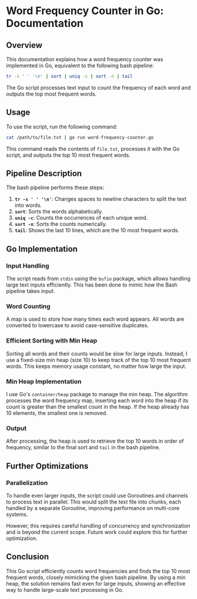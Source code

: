 # Word Frequency Counter in Go: Documentation

## Overview

This documentation explains how a word frequency counter was implemented in Go, equivalent to the following bash pipeline:

```bash
tr -s ' ' '\n' | sort | uniq -c | sort -n | tail
```

The Go script processes text input to count the frequency of each word and outputs the top most frequent words.

## Usage

To use the script, run the following command:

```bash
cat /path/to/file.txt | go run word-frequency-counter.go
```

This command reads the contents of `file.txt`, processes it with the Go script, and outputs the top 10 most frequent words.

## Pipeline Description

The bash pipeline performs these steps:

1. **`tr -s ' ' '\n'`**: Changes spaces to newline characters to split the text into words.
2. **`sort`**: Sorts the words alphabetically.
3. **`uniq -c`**: Counts the occurrences of each unique word.
4. **`sort -n`**: Sorts the counts numerically.
5. **`tail`**: Shows the last 10 lines, which are the 10 most frequent words.

## Go Implementation

### Input Handling

The script reads from `stdin` using the `bufio` package, which allows handling large text inputs efficiently. This has been done to mimic how the Bash pipeline takes input.

### Word Counting

A map is used to store how many times each word appears. All words are converted to lowercase to avoid case-sensitive duplicates.

### Efficient Sorting with Min Heap

Sorting all words and their counts would be slow for large inputs. Instead, I use a fixed-size min heap (size 10) to keep track of the top 10 most frequent words. This keeps memory usage constant, no matter how large the input.

### Min Heap Implementation

I use Go's `container/heap` package to manage the min heap. The algorithm processes the word frequency map, inserting each word into the heap if its count is greater than the smallest count in the heap. If the heap already has 10 elements, the smallest one is removed.

### Output

After processing, the heap is used to retrieve the top 10 words in order of frequency, similar to the final sort and `tail` in the bash pipeline.

## Further Optimizations

### Parallelization

To handle even larger inputs, the script could use Goroutines and channels to process text in parallel. This would split the text file into chunks, each handled by a separate Goroutine, improving performance on multi-core systems.

However, this requires careful handling of concurrency and synchronization and is beyond the current scope. Future work could explore this for further optimization.

## Conclusion

This Go script efficiently counts word frequencies and finds the top 10 most frequent words, closely mimicking the given bash pipeline. By using a min heap, the solution remains fast even for large inputs, showing an effective way to handle large-scale text processing in Go.